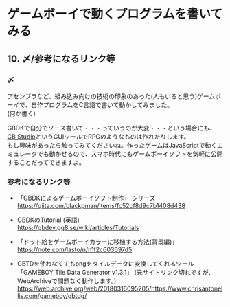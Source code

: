 # ゲームボーイで動くプログラムを書いてみる

## 10. 〆/参考になるリンク等

### 〆
アセンブラなど、組み込み向けの技術の印象のあった(人もいると思う)ゲームボーイで、自作プログラムをC言語で書いて動かしてみました。  
(何か書く)

GBDKで自分でソース書いて・・・っていうのが大変・・・という場合にも、[GB Studio](https://www.gbstudio.dev/)というGUIツールでRPGのようなものは作れたりします。  
もし興味があったら触ってみてくださいね。作ったゲームはJavaScriptで動くエミュレータでも動かせるので、スマホ時代にもゲームボーイソフトを気軽に公開することだってできますよ。


### 参考になるリンク等
- 「GBDKによるゲームボーイソフト制作」 シリーズ  
https://qiita.com/blackpman/items/fc52cf8d9c7b1408d438

- GBDKのTutorial (英語)  
https://gbdev.gg8.se/wiki/articles/Tutorials

- 「ドット絵をゲームボーイカラーに移植する方法(背景編)」  
https://note.com/lasto/n/n1f2c603697d5

- GBTDを使わなくてもpngをタイルデータに変換してくれるツール「GAMEBOY Tile Data Generator v1.3.1」 (元サイトリンク切れですが、WebArchiveで問題なく動作します。)
https://web.archive.org/web/20180316095205/https://www.chrisantonellis.com/gameboy/gbtdg/
